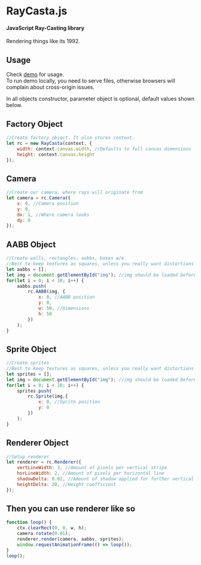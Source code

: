 RayCasta.js
========

#### JavaScript Ray-Casting library ####

Rendering things like its 1992.

## Usage

Check [demo](https://eikamikiku.github.io/RayCasta/demo/) for usage.
<br>
To run demo locally, you need to serve files, otherwise browsers will complain about cross-origin issues.

In all objects constructor, parameter object is optional, default values shown below.

## Factory Object
```javascript
//Create factory object. It also stores context.
let rc = new RayCasta(context, {
    width: context.canvas.width, //Defaults to full canvas dimensions
    height: context.canvas.height
});
```

## Camera
```javascript
//Create our camera, where rays will originate from
let camera = rc.Camera({
    x: 0, //Camera position
    y: 0,
    dx: 1, //Where camera looks
    dy: 0
});
```

## AABB Object
```javascript
//Create walls, rectangles, aabbs, boxes w/e.
//Best to keep textures as squares, unless you really want distortions
let aabbs = [];
let img = document.getElementById("img"); //img should be loaded before use
for(let i = 0; i < 10; i++) {
    aabbs.push(
        rc.AABB(img, {
            x: 0, //AABB position
            y: 0,
            w: 50, //Dimensions
            h: 50
        })
    );
}
```

## Sprite Object
```javascript
//Create sprites
//Best to keep textures as squares, unless you really want distortions
let sprites = [];
let img = document.getElementById("img"); //img should be loaded before use
for(let i = 0; i < 10; i++) {
    sprites.push(
        rc.Sprite(img,{
            x: 0, //Sprite position
            y: 0
        })
    );
}
```

## Renderer Object
```javascript
//Setup renderer
let renderer = rc.Renderer({
    vertLineWidth: 3, //Amount of pixels per vertical stripe
    horLineWidth: 2, //Amount of pixels per horizontal line
    shadowDelta: 0.02, //Amount of shadow applied for further vertical stripes
    heightDelta: 20, //Height coefficient
});
```

## Then you can use renderer like so
```javascript
function loop() {
    ctx.clearRect(0, 0, w, h);
    camera.rotate(0.01);
    renderer.render(camera, aabbs, sprites);
    window.requestAnimationFrame(() => loop());
}
loop();
```

